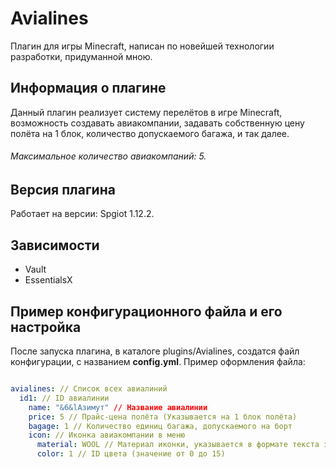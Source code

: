 # Avialines
Плагин для игры Minecraft, написан по новейшей технологии разработки, придуманной мною.

## Информация о плагине
Данный плагин реализует систему перелётов в игре Minecraft, возможность создавать авиакомпании, задавать собственную цену полёта на 1 блок, количество допускаемого багажа, и так далее. 
###### Максимальное количество авиакомпаний: 5.

## Версия плагина
Работает на версии: Spgiot 1.12.2.

## Зависимости
  - Vault
  - EssentialsX

## Пример конфигурационного файла и его настройка
После запуска плагина, в каталоге plugins/Avialines, создатся файл конфигурации, с названием **config.yml**.  Пример оформления файла:
```yml

avialines: // Список всех авиалиний
  id1: // ID авиалинии
    name: "&6&lАзимут" // Название авиалинии
    price: 5 // Прайс-цена полёта (Указывается на 1 блок полёта)
    bagage: 1 // Количество единиц багажа, допускаемого на борт
    icon: // Иконка авиакомпании в меню 
      material: WOOL // Материал иконки, указывается в формате текста заглавными буквами.
      color: 1 // ID цвета (значение от 0 до 15)
```
